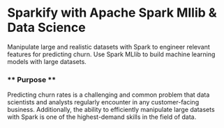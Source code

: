 # Sparkify with Apache Spark Mllib & Data Science
Manipulate large and realistic datasets with Spark to engineer relevant features for predicting churn. 
Use Spark MLlib to build machine learning models with large datasets.


### ** Purpose **
Predicting churn rates is a challenging and common problem that data scientists and analysts regularly encounter in any customer-facing business. Additionally, the ability to efficiently manipulate large datasets with Spark is one of the highest-demand skills in the field of data.
